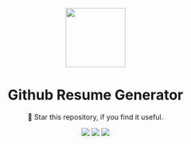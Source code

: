 <p align="center">
 <img width="120px" src="https://raw.githubusercontent.com/arjun-ms/Sat-Hack-Night/main/src/assets/resume-and-cv.png" />
</p>

<h1 align="center">Github Resume Generator</h1>

<p align="center"> 🌟 Star this repository, if you find it useful.</p> 
<div align="center">
<img src="https://img.shields.io/github/forks/arjun-ms/Sat-Hack-Night?style=social" />
<img src="https://img.shields.io/github/stars/arjun-ms/Sat-Hack-Night?style=social" />
<img src="https://img.shields.io/github/watchers/arjun-ms/Sat-Hack-Night?style=social" />
</div>

<br />
